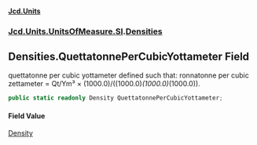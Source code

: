 #### [Jcd.Units](index 'index')
### [Jcd.Units.UnitsOfMeasure.SI](Jcd.Units.UnitsOfMeasure.SI 'Jcd.Units.UnitsOfMeasure.SI').[Densities](Densities 'Jcd.Units.UnitsOfMeasure.SI.Densities')

## Densities.QuettatonnePerCubicYottameter Field

quettatonne per cubic yottameter defined such that: ronnatonne per cubic zettameter = Qt/Ym³ ×
(1000.0)/((1000.0)*(1000.0)*(1000.0)).

```csharp
public static readonly Density QuettatonnePerCubicYottameter;
```

#### Field Value
[Density](Density 'Jcd.Units.UnitTypes.Density')